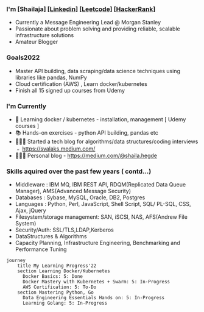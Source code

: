 ### I'm [Shailaja]   [[Linkedin]](https://www.linkedin.com/in/svalakatte/) [[Leetcode]](https://leetcode.com/svalak/)  [[HackerRank]](https://www.hackerrank.com/shailaja_v)
* Currently a Message Engineering Lead @ Morgan Stanley
* Passionate about problem solving and providing reliable, scalable infrastructure solutions
* Amateur Blogger

### Goals2022
- Master API building, data scraping/data science techniques using libraries like pandas, NumPy
- Cloud certification (AWS) , Learn docker/kubernetes
- Finish all 15 signed up courses from Udemy

### I'm Currently
- 📱 Learning docker / kubernetes - installation, management [ Udemy courses ]
- 📚 Hands-on exercises - python API building, pandas etc
- 👷🏽‍♂️ Started a tech blog for algorithms/data structures/coding interviews ﹣ https://svalaks.medium.com/
- 👷🏽‍♂️ Personal blog - https://medium.com/@shaila.hegde

### Skills aquired over the past few years ( contd...)
- Middleware : IBM MQ, IBM REST API, RDQM(Replicated Data Queue Manager), AMS(Advanced Message Security)
- Databases : Sybase, MySQL, Oracle, DB2, Postgres
- Languages : Python, Perl, JavaScript, Shell Script, SQL/ PL-SQL, CSS, Ajax, jQuery
- Filesystem/storage management: SAN, iSCSI, NAS, AFS(Andrew File System)
- Security/Auth: SSL/TLS,LDAP,Kerberos
- DataStructures & Algorithms
- Capacity Planning, Infrastructure Engineering, Benchmarking and Performance Tuning
```mermaid
journey
    title My Learning Progress'22
    section Learning Docker/Kubernetes
      Docker Basics: 5: Done
      Docker Mastery with Kubernetes + Swarm: 5: In-Progress
      AWS Certification: 5: To-Do
    section Mastering Python, Go
      Data Engineering Essentials Hands on: 5: In-Progress
      Learning Golang: 5: In-Progress
 ``` 
